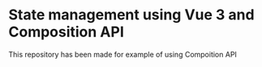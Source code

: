 # State management using Vue 3 and Composition API

This repository has been made for example of using Compoition API

